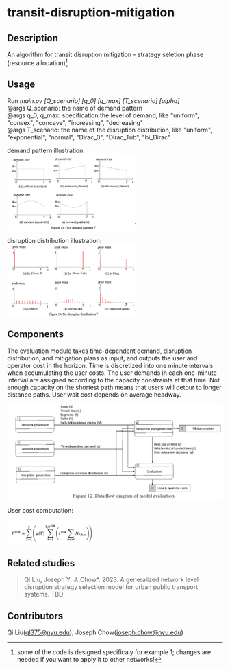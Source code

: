# transit-disruption-mitigation
## Description
An algorithm for transit disruption mitigation - strategy seletion phase (resource allocation)[^1]

[^1]: some of the code is designed specificaly for example 1; changes are needed if you want to apply it to other networks!

## Usage
Run <i>main.py [Q_scenario] [q_0] [q_max] [T_scenario] [alpha]</i> <br>
@args Q_scenario: the name of demand pattern <br>
@args q_0, q_max: specification the level of demand, like "uniform", "convex", "concave", "increasing", "decreasing" <br>
@args T_scenario: the name of the disruption distribution, like "uniform", "exponential", "normal", "Dirac_0", "Dirac_Tub", "bi_Dirac" <br>

demand pattern illustration: <br>
 <img src="img/demand_patterns.png" width = "300" alt="evaluation_prog" align=center />

disruption distribution illustration: <br>
 <img src="img/disruption_distributions.png" width = "300" alt="evaluation_prog" align=center />

## Components
The evaluation module takes time-dependent demand, disruption distribution, and mitigation plans as input, and outputs the user and operator cost in the horizon. Time is discretized into one minute intervals when accumulating the user costs. The user demands in each one-minute interval are assigned according to the capacity constraints at that time. Not enough capacity on the shortest
path means that users will detour to longer distance paths. User wait cost depends on average headway.

 <img src="img/evaluation_program.png" width = "600" alt="evaluation_prog" align=center />

User cost computation:

 <img src="img/evaluation_formula.png" width = "200" alt="user_cost_comp" align=center />



## Related studies
> Qi Liu, Joseph Y. J. Chow*. 2023. A generalized network level disruption strategy selection model for urban public transport systems. TBD <br>

## Contributors
Qi Liu(ql375@nyu.edu), Joseph Chow(joseph.chow@nyu.edu)
